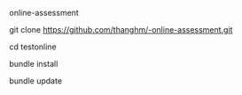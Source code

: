 online-assessment

git clone https://github.com/thanghm/-online-assessment.git

cd testonline

bundle install

bundle update
